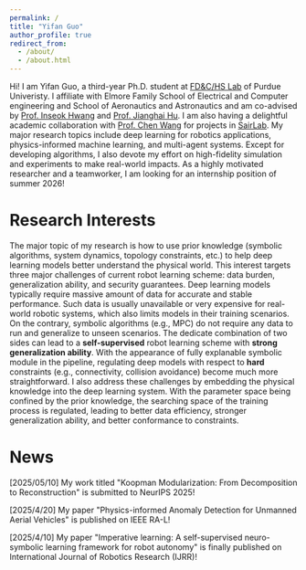 ```yaml
---
permalink: /
title: "Yifan Guo"
author_profile: true
redirect_from: 
  - /about/
  - /about.html
---
```


Hi! I am Yifan Guo, a third-year Ph.D. student at [FD&C/HS Lab](https://sites.google.com/view/fdchsl/home) of Purdue Univeristy. I affiliate with Elmore Family School of Electrical and Computer engineering and School of Aeronautics and Astronautics and am co-advised by [Prof. Inseok Hwang](https://engineering.purdue.edu/~ihwang/) and [Prof. Jianghai Hu](https://engineering.purdue.edu/~jianghai/). I am also having a delightful academic collaboration with [Prof. Chen Wang](https://engineering.buffalo.edu/computer-science-engineering/people/faculty-directory/full-time.host.html/content/shared/engineering/computer-science-engineering/profiles/faculty/ladder/wang-chen.detail.html) for projects in [SairLab](https://sairlab.org/).  My major research topics include deep learning for robotics applications, physics-informed machine learning, and multi-agent systems. Except for developing algorithms, I also devote my effort on high-fidelity simulation and experiments to make real-world impacts. As a highly motivated researcher and a teamworker, I am looking for an internship position of summer 2026!

Research Interests
======
The major topic of my research is how to use prior knowledge (symbolic algorithms, system dynamics, topology constraints, etc.) to help deep learning models better understand the physical world. This interest targets three major challenges of current robot learning scheme: data burden, generalization ability, and security guarantees. Deep learning models typically require massive amount of data for accurate and stable performance. Such data is usually unavailable or very expensive for real-world robotic systems, which also limits models in their training scenarios. On the contrary, symbolic algorithms (e.g., MPC) do not require any data to run and generalize to unseen scenarios. The dedicate combination of two sides can lead to a **self-supervised** robot learning scheme with **strong generalization ability**. With the appearance of fully explanable symbolic module in the pipeline, regulating deep models with respect to **hard** constraints (e.g., connectivity, collision avoidance) become much more straightforward. I also address these challenges by embedding the physical knowledge into the deep learning system. With the parameter space being confined by the prior knowledge, the searching space of the training process is regulated, leading to better data efficiency, stronger generalization ability, and better conformance to constraints.

News
======
[2025/05/10] My work titled "Koopman Modularization: From Decomposition to Reconstruction" is submitted to NeurIPS 2025!

[2025/4/20] My paper "Physics-informed Anomaly Detection for Unmanned Aerial Vehicles" is published on IEEE RA-L!

[2025/4/10] My paper "Imperative learning: A self-supervised neuro-symbolic learning framework for robot autonomy" is finally published on International Journal of Robotics Research (IJRR)!
